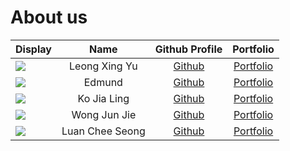 # About us

Display |     Name      |              Github Profile              | Portfolio 
--------|:-------------:|:----------------------------------------:|:---------:
![](https://via.placeholder.com/100.png?text=Photo) | Leong Xing Yu | [Github](https://github.com/leongxingyu) | [Portfolio](docs/team/leongxingyu.md)
![](https://via.placeholder.com/100.png?text=Photo) | Edmund | [Github](https://github.com/) | [Portfolio](docs/team/johndoe.md)
![](https://via.placeholder.com/100.png?text=Photo) | Ko Jia Ling | [Github](https://github.com/kobot7) | [Portfolio](docs/team/johndoe.md)
![](https://via.placeholder.com/100.png?text=Photo) | Wong Jun Jie | [Github](https://github.com/wjunjie01) | [Portfolio](docs/team/wjunjie01.md) 
![](https://via.placeholder.com/100.png?text=Photo) | Luan Chee Seong | [Github](https://github.com/cheeseong2001) | [Portfolio](docs/team/johndoe.md)
